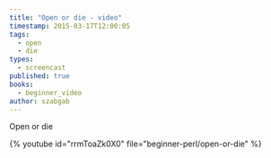 ```yaml
---
title: "Open or die - video"
timestamp: 2015-03-17T12:00:05
tags:
  - open
  - die
types:
  - screencast
published: true
books:
  - beginner_video
author: szabgab
---
```



Open or die


{% youtube id="rrmToaZk0X0" file="beginner-perl/open-or-die" %}
